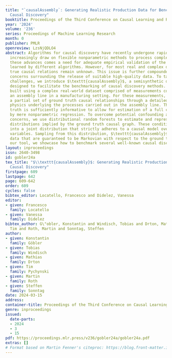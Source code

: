 ```yaml
---
title: "`causalAssembly`: Generating Realistic Production Data for Benchmarking
  Causal Discovery"
booktitle: Proceedings of the Third Conference on Causal Learning and Reasoning
year: '2024'
volume: '236'
series: Proceedings of Machine Learning Research
month: 0
publisher: PMLR
openreview: LzsNjQDLO4
abstract: Algorithms for causal discovery have recently undergone rapid advances and
  increasingly draw on flexible nonparametric methods to process complex data. With
  these advances comes a need for adequate empirical validation of the causal relationships
  learned by different algorithms. However, for most real and complex data sources
  true causal relations remain unknown. This issue is further compounded by privacy
  concerns surrounding the release of suitable high-quality data. To tackle these
  challenges, we introduce $\texttt{causalAssembly}$, a semisynthetic data generator
  designed to facilitate the benchmarking of causal discovery methods. The tool is
  built using a complex real-world dataset comprised of measurements collected along
  an assembly line in a manufacturing setting. For these measurements, we establish
  a partial set of ground truth causal relationships through a detailed study of the
  physics underlying the processes carried out in the assembly line. The partial ground
  truth is sufficiently informative to allow for estimation of a full causal graph
  by mere nonparametric regression. To overcome potential confounding and privacy
  concerns, we use distributional random forests to estimate and represent conditional
  distributions implied by the ground truth causal graph. These conditionals are combined
  into a joint distribution that strictly adheres to a causal model over the observed
  variables. Sampling from this distribution, $\texttt{causalAssembly}$ generates
  data that are guaranteed to be Markovian with respect to the ground truth. Using
  our tool, we showcase how to benchmark several well-known causal discovery algorithms.
layout: inproceedings
issn: 2640-3498
id: gobler24a
tex_title: "$\\texttt{causalAssembly}$: Generating Realistic Production Data for Benchmarking
  Causal Discovery"
firstpage: 609
lastpage: 642
page: 609-642
order: 609
cycles: false
bibtex_editor: Locatello, Francesco and Didelez, Vanessa
editor:
- given: Francesco
  family: Locatello
- given: Vanessa
  family: Didelez
bibtex_author: G\"obler, Konstantin and Windisch, Tobias and Drton, Mathias and Pychynski,
  Tim and Roth, Martin and Sonntag, Steffen
author:
- given: Konstantin
  family: Göbler
- given: Tobias
  family: Windisch
- given: Mathias
  family: Drton
- given: Tim
  family: Pychynski
- given: Martin
  family: Roth
- given: Steffen
  family: Sonntag
date: 2024-03-15
address:
container-title: Proceedings of the Third Conference on Causal Learning and Reasoning
genre: inproceedings
issued:
  date-parts:
  - 2024
  - 3
  - 15
pdf: https://proceedings.mlr.press/v236/gobler24a/gobler24a.pdf
extras: []
# Format based on Martin Fenner's citeproc: https://blog.front-matter.io/posts/citeproc-yaml-for-bibliographies/
---
```

